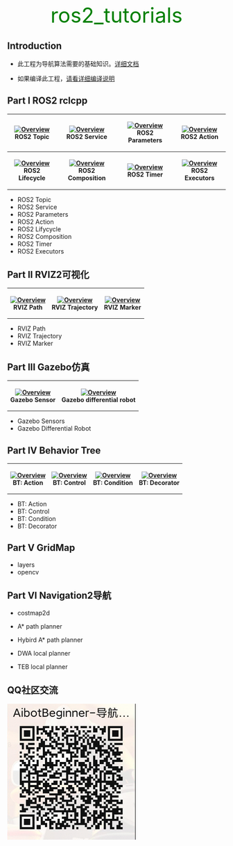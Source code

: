 <center> <font color='green' size=10> ros2_tutorials </font>  </center>

## Introduction

* 此工程为导航算法需要的基础知识。[详细文档](https://ros2-tutorials.readthedocs.io/en/latest/#)

* 如果编译此工程，[请看详细编译说明](https://ros2-tutorials.readthedocs.io/en/latest/_source/inroduction/ROS2-Inroduction.html)

## Part I ROS2 rclcpp

<table style="width:100%">
  <tr>
    <th>
      <p align="center">
           <a href="https://www.youtube.com/watch?v=KlQ-8iD1EFM"><img src="./project_1_lane_finding_basic/img/overview.gif" alt="Overview" width="60%" height="60%"></a>
           <br>ROS2 Topic
      </p>
    </th>
        <th><p align="center">
           <a href="./project_2_traffic_sign_classifier/Traffic_Sign_Classifier.ipynb"><img src="./project_2_traffic_sign_classifier/img/softmax.png" alt="Overview" width="60%" height="60%"></a>
           <br>ROS2 Service
        </p>
    </th>
       <th><p align="center">
           <a href="https://www.youtube.com/watch?v=gXkMELjZmCc"><img src="./project_3_behavioral_cloning/img/overview.gif" alt="Overview" width="60%" height="60%"></a>
           <br>ROS2 Parameters
        </p>
    </th>
        <th><p align="center">
           <a href="https://www.youtube.com/watch?v=g5BhDtoheE4"><img src="./project_4_advanced_lane_finding/img/overview.gif"                         alt="Overview" width="60%" height="60%"></a>
           <br>ROS2 Action
        </p>
    </th>
  </tr>
    <th>
      <p align="center">
           <a href="https://www.youtube.com/watch?v=KlQ-8iD1EFM"><img src="./project_1_lane_finding_basic/img/overview.gif" alt="Overview" width="60%" height="60%"></a>
           <br>ROS2 Lifecycle
      </p>
    </th>
        <th><p align="center">
           <a href="./project_2_traffic_sign_classifier/Traffic_Sign_Classifier.ipynb"><img src="./project_2_traffic_sign_classifier/img/softmax.png" alt="Overview" width="60%" height="60%"></a>
           <br>ROS2 Composition
        </p>
    </th>
       <th><p align="center">
           <a href="https://www.youtube.com/watch?v=gXkMELjZmCc"><img src="./project_3_behavioral_cloning/img/overview.gif" alt="Overview" width="60%" height="60%"></a>
           <br>ROS2 Timer
        </p>
    </th>
        <th><p align="center">
           <a href="https://www.youtube.com/watch?v=g5BhDtoheE4"><img src="./project_4_advanced_lane_finding/img/overview.gif"                         alt="Overview" width="60%" height="60%"></a>
           <br>ROS2 Executors
        </p>
    </th>
</table>

* ROS2 Topic 
* ROS2 Service
* ROS2 Parameters
* ROS2 Action
* ROS2 Lifycycle
* ROS2 Composition
* ROS2 Timer
* ROS2 Executors

## Part II RVIZ2可视化

<table style="width:100%">
  <tr>
    <th>
      <p align="center">
           <a href="https://www.youtube.com/watch?v=KlQ-8iD1EFM"><img src="./project_1_lane_finding_basic/img/overview.gif" alt="Overview" width="60%" height="60%"></a>
           <br>RVIZ Path
      </p>
    </th>
        <th><p align="center">
           <a href="./project_2_traffic_sign_classifier/Traffic_Sign_Classifier.ipynb"><img src="./project_2_traffic_sign_classifier/img/softmax.png" alt="Overview" width="60%" height="60%"></a>
           <br>RVIZ Trajectory
        </p>
    </th>
       <th><p align="center">
           <a href="https://www.youtube.com/watch?v=gXkMELjZmCc"><img src="./project_3_behavioral_cloning/img/overview.gif" alt="Overview" width="60%" height="60%"></a>
           <br>RVIZ Marker
        </p>
    </th>
  </tr>
</table>

* RVIZ Path
* RVIZ Trajectory
* RVIZ Marker 

## Part III Gazebo仿真

<table style="width:100%">
  <tr>
    <th>
      <p align="center">
           <a href="https://www.youtube.com/watch?v=KlQ-8iD1EFM"><img src="./project_1_lane_finding_basic/img/overview.gif" alt="Overview" width="60%" height="60%"></a>
           <br>Gazebo Sensor
      </p>
    </th>
        <th><p align="center">
           <a href="./project_2_traffic_sign_classifier/Traffic_Sign_Classifier.ipynb"><img src="./project_2_traffic_sign_classifier/img/softmax.png" alt="Overview" width="60%" height="60%"></a>
           <br>Gazebo differential robot
        </p>
    </th>
  </tr>
</table>

* Gazebo Sensors
* Gazebo Differential Robot

## Part IV Behavior Tree

<table style="width:100%">
  <tr>
    <th>
      <p align="center">
           <a href="https://www.youtube.com/watch?v=KlQ-8iD1EFM"><img src="./project_1_lane_finding_basic/img/overview.gif" alt="Overview" width="60%" height="60%"></a>
           <br>BT: Action
      </p>
    </th>
        <th><p align="center">
           <a href="./project_2_traffic_sign_classifier/Traffic_Sign_Classifier.ipynb"><img src="./project_2_traffic_sign_classifier/img/softmax.png" alt="Overview" width="60%" height="60%"></a>
           <br>BT: Control
        </p>
    </th>
       <th><p align="center">
           <a href="https://www.youtube.com/watch?v=gXkMELjZmCc"><img src="./project_3_behavioral_cloning/img/overview.gif" alt="Overview" width="60%" height="60%"></a>
           <br>BT: Condition
        </p>
    </th>
        <th> <p align="center">       
                <a href="https://www.youtube.com/watch?v=gXkMELjZmCc">
                    <img src="./project_3_behavioral_cloning/img/overview.gif" alt="Overview" width="60%" height="60%">
                </a>       
                <br>BT: Decorator    
            </p>
      	</th>
    </tr>
</table>

* BT: Action
* BT: Control
* BT: Condition
* BT: Decorator

## Part V GridMap

* layers
* opencv

## Part VI Navigation2导航

* costmap2d

* A*  path planner

* Hybird A* path planner

* DWA local planner

* TEB local planner


## QQ社区交流

![AibotBeginner- Navigtion-Talk](AibotBeginner-Navigtion-Talk.png)

